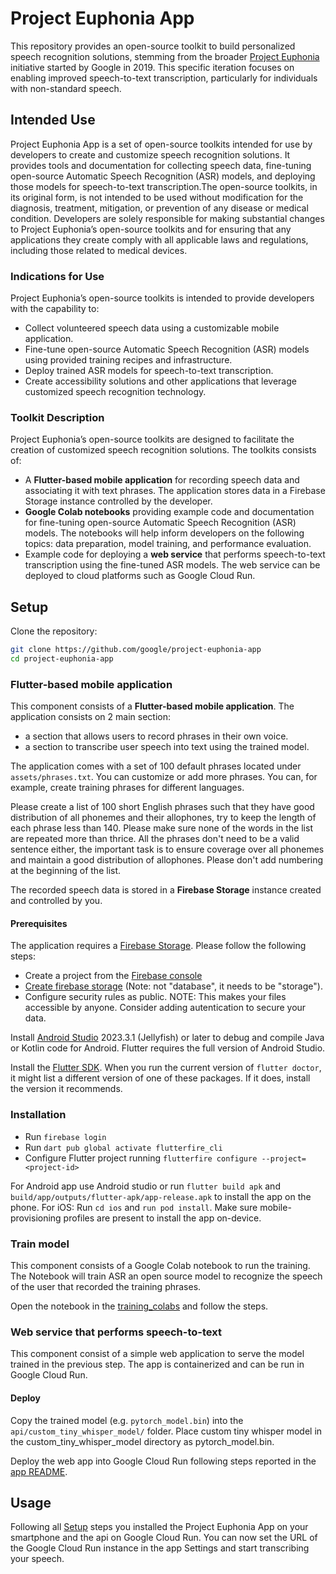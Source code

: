 # Project Euphonia App

This repository provides an open-source toolkit to build personalized speech recognition solutions, stemming from the broader [Project Euphonia](https://sites.research.google/euphonia/about/) initiative started by Google in 2019. This specific iteration focuses on enabling improved speech-to-text transcription, particularly for individuals with non-standard speech.

## Intended Use

Project Euphonia App is a set of open-source toolkits intended for use by developers to create and customize speech recognition solutions. It provides tools and documentation for collecting speech data, fine-tuning open-source Automatic Speech Recognition (ASR) models, and deploying those models for speech-to-text transcription.The open-source toolkits, in its original form, is not intended to be used without modification for the diagnosis, treatment, mitigation, or prevention of any disease or medical condition. Developers are solely responsible for making substantial changes to Project Euphonia’s open-source toolkits and for ensuring that any applications they create comply with all applicable laws and regulations, including those related to medical devices.

### Indications for Use

Project Euphonia’s open-source toolkits is intended to provide developers with the capability to:

- Collect volunteered speech data using a customizable mobile application.
- Fine-tune open-source Automatic Speech Recognition (ASR) models using provided training recipes and infrastructure.
- Deploy trained ASR models for speech-to-text transcription.
- Create accessibility solutions and other applications that leverage customized speech recognition technology.

### Toolkit Description

Project Euphonia’s open-source toolkits are designed to facilitate the creation of customized speech recognition solutions. The toolkits consists of:

- A **Flutter-based mobile application** for recording speech data and associating it with text phrases. The application stores data in a Firebase Storage instance controlled by the developer.
- **Google Colab notebooks** providing example code and documentation for fine-tuning open-source Automatic Speech Recognition (ASR) models. The notebooks will help inform developers on the following topics: data preparation, model training, and performance evaluation.
- Example code for deploying a **web service** that performs speech-to-text transcription using the fine-tuned ASR models. The web service can be deployed to cloud platforms such as Google Cloud Run.

## Setup

Clone the repository:

```bash
git clone https://github.com/google/project-euphonia-app
cd project-euphonia-app
```

### Flutter-based mobile application

This component consists of a **Flutter-based mobile application**. The application consists on 2 main section:

- a section that allows users to record phrases in their own voice.
- a section to transcribe user speech into text using the trained model.

The application comes with a set of 100 default phrases located under `assets/phrases.txt`. You can customize or add more phrases. You can, for example, create training phrases for different languages.

Please create a list of 100 short English phrases such that they have good distribution of all phonemes and their allophones, try to keep the length of each phrase less than 140. Please make sure none of the words in the list are repeated more than thrice. All the phrases don't need to be a valid sentence either, the important task is to ensure coverage over all phonemes and maintain a good distribution of allophones. Please don't add numbering at the beginning of the list.

The recorded speech data is stored in a **Firebase Storage** instance created and controlled by you.

#### Prerequisites

The application requires a [Firebase Storage](https://firebase.google.com/docs/storage). Please follow the following steps:

- Create a project from the [Firebase console](https://console.firebase.google.com/)
- [Create firebase storage](https://firebase.google.com/docs/storage/web/start) (Note: not "database", it needs to be "storage").
- Configure security rules as public. NOTE: This makes your files accessible by anyone. Consider adding autentication to secure your data.

Install [Android Studio](https://developer.android.com/studio/install) 2023.3.1 (Jellyfish) or later to debug and compile Java or Kotlin code for Android. Flutter requires the full version of Android Studio.

Install the [Flutter SDK](https://docs.flutter.dev/get-started/install). When you run the current version of `flutter doctor`, it might list a different version of one of these packages. If it does, install the version it recommends.

### Installation

- Run `firebase login`
- Run `dart pub global activate flutterfire_cli`
- Configure Flutter project running `flutterfire configure --project=<project-id>`

For Android app use Android studio or run `flutter build apk` and `build/app/outputs/flutter-apk/app-release.apk` to install the app on the phone.
For iOS: Run `cd ios` and `run pod install`. Make sure mobile-provisioning profiles are present to install the app on-device.

### Train model

This component consists of a Google Colab notebook to run the training. The Notebook will train ASR an open source model to recognize the speech of the user that recorded the training phrases.

Open the notebook in the [training_colabs](https://github.com/google/project-euphonia-app/tree/main/training_colabs) and follow the steps.

### Web service that performs speech-to-text

This component consist of a simple web application to serve the model trained in the previous step. The app is containerized and can be run in Google Cloud Run.

#### Deploy

Copy the trained model (e.g. `pytorch_model.bin`) into the `api/custom_tiny_whisper_model/` folder. Place custom tiny whisper model in the custom_tiny_whisper_model directory as pytorch_model.bin.

Deploy the web app into Google Cloud Run following steps reported in the [app README](api/).

## Usage

Following all [Setup](#setup) steps you installed the Project Euphonia App on your smartphone and the api on Google Cloud Run. You can now set the URL of the Google Cloud Run instance in the app Settings and start transcribing your speech.
